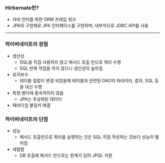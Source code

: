 ### Hirbernate란?

- 자바 언어를 위한 ORM 프레임 워크
- JPA의 구현체로 JPA 인터페이스를 구현하며, 내부적으로 JDBC API를 사용

---

### 하이버네이트의 장점

- 생산성
    - SQL을 직접 사용하지 않고 메서드 호출 만으로 쿼리 수행
    - SQL 반복 작업을 하지 않으니 생산성이 높아짐
- 유지보수
    - 테이블 컬럼이 변경 되었을때 테이블과 관련된 DAO의 파라미터, 결과, SQL 등을 대신 수행
- 특정 벤더에 종속적이지 않음
    - JPA는 추상화된 데이터
- 패러다임 불일치 해결

### 하이버네이트의 단점

- 성능
    - 메서드 호출만으로 쿼리를 실행하는 것은 SQL 직접 작성하는 것보다 성능이 떨어짐
- 세밀함
    - DB 호출에 메서드 만으로는 한계가 있어 JPQL 지원
